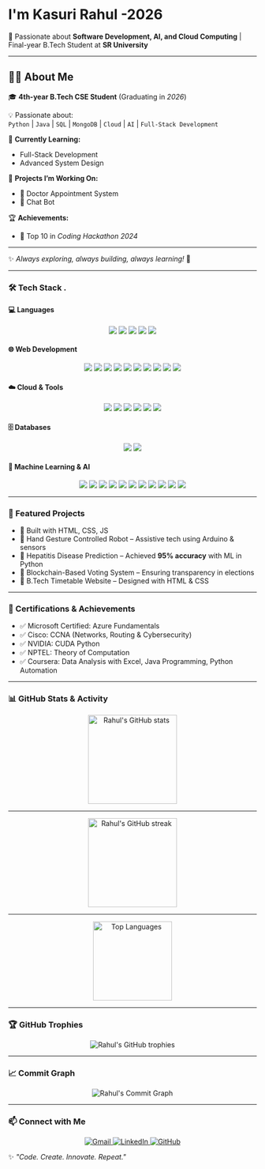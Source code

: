 #  I'm Kasuri Rahul  -2026

🚀 Passionate about **Software Development, AI, and Cloud Computing** | Final-year B.Tech Student at **SR University**  

---

## 👨‍💻 About Me  

🎓 **4th-year B.Tech CSE Student** (Graduating in *2026*)  

💡 Passionate about:  
`Python` | `Java` | `SQL` | `MongoDB` | `Cloud` | `AI` | `Full-Stack Development`  

🌱 **Currently Learning:**  
- Full-Stack Development  
- Advanced System Design  

🔭 **Projects I’m Working On:**  
- 🏥 Doctor Appointment System  
- 🤖 Chat Bot  

🏆 **Achievements:**  
- 🥇 Top 10 in *Coding Hackathon 2024*  

---
✨ *Always exploring, always building, always learning!* 🚀 

---

### 🛠️ Tech Stack  .

#### 💻 Languages  
<p align="center">
  <img src="https://img.shields.io/badge/Python-3776AB?style=for-the-badge&logo=python&logoColor=white"/>
  <img src="https://img.shields.io/badge/C-00599C?style=for-the-badge&logo=c&logoColor=white"/>
  <img src="https://img.shields.io/badge/Java-007396?style=for-the-badge&logo=java&logoColor=white"/>
  <img src="https://img.shields.io/badge/SQL-4479A1?style=for-the-badge&logo=mysql&logoColor=white"/>
  <img src="https://img.shields.io/badge/JavaScript-F7DF1E?style=for-the-badge&logo=javascript&logoColor=black"/>
</p>

#### 🌐 Web Development  
<p align="center">
  <img src="https://img.shields.io/badge/HTML5-E34F26?style=for-the-badge&logo=html5&logoColor=white"/>
  <img src="https://img.shields.io/badge/CSS3-1572B6?style=for-the-badge&logo=css3&logoColor=white"/>
  <img src="https://img.shields.io/badge/JavaScript-F7DF1E?style=for-the-badge&logo=javascript&logoColor=black"/>
  <img src="https://img.shields.io/badge/Node.js-339933?style=for-the-badge&logo=node.js&logoColor=white"/>
  <img src="https://img.shields.io/badge/Express.js-000000?style=for-the-badge&logo=express&logoColor=white"/>
  <img src="https://img.shields.io/badge/React-61DAFB?style=for-the-badge&logo=react&logoColor=black"/>
  <img src="https://img.shields.io/badge/React_Native-61DAFB?style=for-the-badge&logo=react&logoColor=black"/>
  <img src="https://img.shields.io/badge/MongoDB-47A248?style=for-the-badge&logo=mongodb&logoColor=white"/>
  <img src="https://img.shields.io/badge/Tailwind_CSS-06B6D4?style=for-the-badge&logo=tailwindcss&logoColor=white"/>
  <img src="https://img.shields.io/badge/Bootstrap-7952B3?style=for-the-badge&logo=bootstrap&logoColor=white"/>
</p>

#### ☁️ Cloud & Tools  
<p align="center">
  <img src="https://img.shields.io/badge/Azure-0078D4?style=for-the-badge&logo=microsoft-azure&logoColor=white"/>
  <img src="https://img.shields.io/badge/NVIDIA_CUDA-76B900?style=for-the-badge&logo=nvidia&logoColor=white"/>
  <img src="https://img.shields.io/badge/Git-F05032?style=for-the-badge&logo=git&logoColor=white"/>
  <img src="https://img.shields.io/badge/GitHub-181717?style=for-the-badge&logo=github&logoColor=white"/>
  <img src="https://img.shields.io/badge/VS_Code-007ACC?style=for-the-badge&logo=visual-studio-code&logoColor=white"/>
  <img src="https://img.shields.io/badge/Postman-FF6C37?style=for-the-badge&logo=postman&logoColor=white"/>
</p>

#### 🗄️ Databases  
<p align="center">
  <img src="https://img.shields.io/badge/MySQL-4479A1?style=for-the-badge&logo=mysql&logoColor=white"/>
  <img src="https://img.shields.io/badge/MongoDB-47A248?style=for-the-badge&logo=mongodb&logoColor=white"/>
</p>

#### 🤖 Machine Learning & AI  
<p align="center">
  <img src="https://img.shields.io/badge/TensorFlow-FF6F00?style=for-the-badge&logo=tensorflow&logoColor=white"/>
  <img src="https://img.shields.io/badge/Keras-D00000?style=for-the-badge&logo=keras&logoColor=white"/>
  <img src="https://img.shields.io/badge/Scikit--Learn-F7931E?style=for-the-badge&logo=scikit-learn&logoColor=white"/>
  <img src="https://img.shields.io/badge/Pandas-150458?style=for-the-badge&logo=pandas&logoColor=white"/>
  <img src="https://img.shields.io/badge/NumPy-013243?style=for-the-badge&logo=numpy&logoColor=white"/>
  <img src="https://img.shields.io/badge/Random%20Forest-228B22?style=for-the-badge"/>
  <img src="https://img.shields.io/badge/Logistic%20Regression-1E90FF?style=for-the-badge"/>
  <img src="https://img.shields.io/badge/Decision%20Trees-8B0000?style=for-the-badge"/>
  <img src="https://img.shields.io/badge/SVM-800080?style=for-the-badge"/>
  <img src="https://img.shields.io/badge/KNN-FFD700?style=for-the-badge"/>
  <img src="https://img.shields.io/badge/Gradient%20Boost-FF4500?style=for-the-badge"/>
</p>

---

### 📂 Featured Projects  
- 🛒 Built with HTML, CSS, JS  
- 🤖 Hand Gesture Controlled Robot – Assistive tech using Arduino & sensors  
- 🏥 Hepatitis Disease Prediction – Achieved **95% accuracy** with ML in Python  
- 🔐 Blockchain-Based Voting System – Ensuring transparency in elections  
- 📅 B.Tech Timetable Website – Designed with HTML & CSS  

---

### 🏅 Certifications & Achievements  
- ✅ Microsoft Certified: Azure Fundamentals  
- ✅ Cisco: CCNA (Networks, Routing & Cybersecurity)  
- ✅ NVIDIA: CUDA Python  
- ✅ NPTEL: Theory of Computation
- ✅ Coursera: Data Analysis with Excel, Java Programming, Python Automation  

---

### 📊 GitHub Stats & Activity  

<p align="center">
  <img src="https://github-readme-stats.vercel.app/api?username=kasurirahul25&show_icons=true&theme=radical" alt="Rahul's GitHub stats" height="180"/>
</p>

---

<p align="center">
  <img src="https://streak-stats.demolab.com?user=kasurirahul25&theme=radical&hide_border=true" alt="Rahul's GitHub streak" height="180"/>
</p>

---

<p align="center">
  <img src="https://github-readme-stats.vercel.app/api/top-langs/?username=kasurirahul25&layout=compact&theme=radical" alt="Top Languages" height="160"/>
</p>

---

### 🏆 GitHub Trophies  

<p align="center">
  <img src="https://github-profile-trophy.vercel.app/?username=kasurirahul25&theme=radical&no-frame=true&margin-w=15&margin-h=15" alt="Rahul's GitHub trophies"/>
</p>

---

### 📈 Commit Graph  

<p align="center">
  <img src="https://github-readme-activity-graph.vercel.app/graph?username=kasurirahul25&custom_title=Commit%20Activity%20Graph&theme=react-dark&hide_border=true" alt="Rahul's Commit Graph"/>
</p>

---
### 📫 Connect with Me  



<p align="center">
  <a href="mailto:kasurirahul6@gmail.com">
    <img src="https://img.shields.io/badge/Gmail-D14836?style=for-the-badge&logo=gmail&logoColor=white" alt="Gmail"/>
  </a>
  <a href="https://www.linkedin.com/in/kasuri-rahul-9b9274290/">
    <img src="https://img.shields.io/badge/LinkedIn-0A66C2?style=for-the-badge&logo=linkedin&logoColor=white" alt="LinkedIn"/>
  </a>
  <a href="https://github.com/kasurirahul25">
    <img src="https://img.shields.io/badge/GitHub-FFFFFF?style=for-the-badge&logo=github&logoColor=black" alt="GitHub"/>
  </a>
</p>



✨ *"Code. Create. Innovate. Repeat."*  
